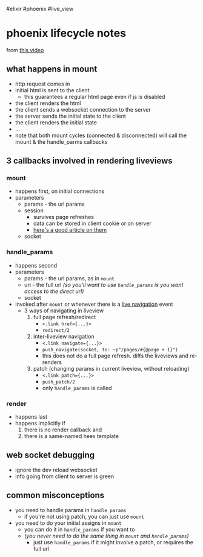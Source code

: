 #elixir #phoenix #live_view

# phoenix lifecycle notes

from [this video](https://www.youtube.com/watch?v=HaK9N-kqSXU)

## what happens in mount

- http request comes in
- initial html is sent to the client
  - this guarantees a regular html page even if js is disabled
- the client renders the html
- the client sends a websocket connection to the server
- the server sends the initial state to the client
- the client renders the initial state
- ...
- note that both mount cycles (connected & disconnected) will call the mount & the handle_parms callbacks

## 3 callbacks involved in rendering liveviews

### mount

- happens first, on initial connections
- parameters
  - params - the url params
  - session
    - survives page refreshes
    - data can be stored in client cookie or on server
    - [here's a good article on them](https://pentacent.com/blog/phoenix-live-views-sessions/)
  - socket

### handle_params

- happens second
- parameters
  - params - the url params, as in `mount`
  - uri - the full url _(so you'll want to use `handle_params` is you want access to the direct url)_
  - socket
- invoked after `mount` or whenever there is a [live navigation](https://hexdocs.pm/phoenix_live_view/live-navigation.html) event
  - 3 ways of navigating in liveview
    1. full page refresh/redirect
       - `<.link href={...}>`
       - `redirect/2`
    2. inter-liveview navigation
       - `<.link navigate={...}>`
       - `push_navigate(socket, to: ~p"/pages/#{@page + 1}")`
       - this does not do a full page refresh. diffs the liveviews and re-renders
    3. patch (changing params in current liveview, without reloading)
       - `<.link patch={...}>`
       - `push_patch/2`
       - only `handle_params` is called

### render

- happens last
- happens implicitly if
  1. there is no render callback and
  2. there is a same-named heex template

## web socket debugging

- ignore the dev reload websocket
- info going from client to server is green

## common misconceptions

- you need to handle params in `handle_params`
  - if you're not using patch, you can just use `mount`
- you need to do your initial assigns in `mount`
  - you can do it in `handle_params` if you want to
  - _(you never need to do the same thing in `mount` and `handle_params`)_
    - just use `handle_params` if it might involve a patch, or requires the full url
